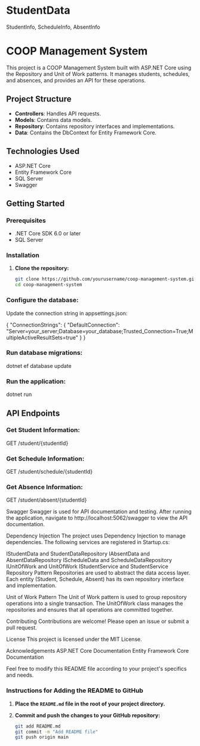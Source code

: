 # StudentData
StudentInfo, ScheduleInfo, AbsentInfo
# COOP Management System

This project is a COOP Management System built with ASP.NET Core using the Repository and Unit of Work patterns. It manages students, schedules, and absences, and provides an API for these operations.

## Project Structure

- **Controllers**: Handles API requests.
- **Models**: Contains data models.
- **Repository**: Contains repository interfaces and implementations.
- **Data**: Contains the DbContext for Entity Framework Core.

## Technologies Used

- ASP.NET Core
- Entity Framework Core
- SQL Server
- Swagger

## Getting Started

### Prerequisites

- .NET Core SDK 6.0 or later
- SQL Server

### Installation

1. **Clone the repository:**

   ```bash
   git clone https://github.com/yourusername/coop-management-system.git
   cd coop-management-system

### Configure the database:

Update the connection string in appsettings.json:

   {
  "ConnectionStrings": {
    "DefaultConnection": "Server=your_server;Database=your_database;Trusted_Connection=True;MultipleActiveResultSets=true"
  }
}

### Run database migrations:
 
 dotnet ef database update

 ### Run the application:

 dotnet run
 
 ## API Endpoints

 ### Get Student Information:

 GET /student/{studentId}

 ### Get Schedule Information:

 GET /student/schedule/{studentId}

 ### Get Absence Information:

 GET /student/absent/{studentId}
 
Swagger
Swagger is used for API documentation and testing. After running the application, navigate to http://localhost:5062/swagger to view the API documentation.

Dependency Injection
The project uses Dependency Injection to manage dependencies. The following services are registered in Startup.cs:

IStudentData and StudentDataRepository
IAbsentData and AbsentDataRepository
IScheduleData and ScheduleDataRepository
IUnitOfWork and UnitOfWork
IStudentService and StudentService
Repository Pattern
Repositories are used to abstract the data access layer. Each entity (Student, Schedule, Absent) has its own repository interface and implementation.

Unit of Work Pattern
The Unit of Work pattern is used to group repository operations into a single transaction. The UnitOfWork class manages the repositories and ensures that all operations are committed together.

Contributing
Contributions are welcome! Please open an issue or submit a pull request.

License
This project is licensed under the MIT License.

Acknowledgements
ASP.NET Core Documentation
Entity Framework Core Documentation

Feel free to modify this README file according to your project's specifics and needs.

### Instructions for Adding the README to GitHub

1. **Place the `README.md` file in the root of your project directory.**

2. **Commit and push the changes to your GitHub repository:**

   ```bash
   git add README.md
   git commit -m "Add README file"
   git push origin main

